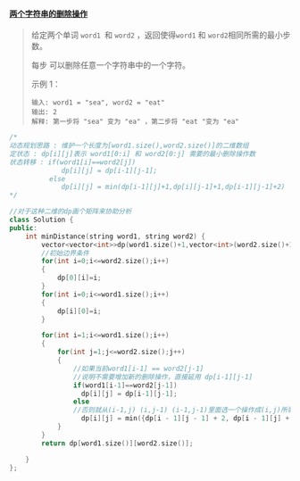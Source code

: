 #### [两个字符串的删除操作](https://leetcode-cn.com/problems/delete-operation-for-two-strings/)

> 给定两个单词 `word1 `和 `word2` ，返回使得`word1` 和 ` word2 `相同所需的最小步数。
>
> 每步 可以删除任意一个字符串中的一个字符。
>
>  
>
> 示例 1：
>
> ```
> 输入: word1 = "sea", word2 = "eat"
> 输出: 2
> 解释: 第一步将 "sea" 变为 "ea" ，第二步将 "eat "变为 "ea"
> ```

```cpp
/*
动态规划思路 : 维护一个长度为[word1.size(),word2.size()]的二维数组
定状态 : dp[i][j]表示 word1[0:i] 和 word2[0:j] 需要的最小删除操作数
状态转移 : if(word1[i]==word2[j])
             dp[i][j] = dp[i-1][j-1];
          else
             dp[i][j] = min(dp[i-1][j]+1,dp[i][j-1]+1,dp[i-1][j-1]+2)
*/
```

```cpp
//对于这种二维的dp画个矩阵来协助分析
class Solution {
public:
    int minDistance(string word1, string word2) {
        vector<vector<int>>dp(word1.size()+1,vector<int>(word2.size()+1,0));
        //初始边界条件
        for(int i=0;i<=word2.size();i++)
        {
            dp[0][i]=i;
        }
        for(int i=0;i<=word1.size();i++)
        {
            dp[i][0]=i;
        }

        for(int i=1;i<=word1.size();i++)
        {
            for(int j=1;j<=word2.size();j++)
            {
                //如果当前word1[i-1] == word2[j-1]
                //说明不需要增加新的删除操作，直接延用 dp[i-1][j-1]
                if(word1[i-1]==word2[j-1])
                  dp[i][j] = dp[i-1][j-1];
                else
                //否则就从(i-1,j) (i,j-1) (i-1,j-1)里面选一个操作成(i,j)所需的最小操作数即可
                  dp[i][j] = min({dp[i - 1][j - 1] + 2, dp[i - 1][j] + 1, dp[i][j - 1] + 1});
            }
        }
        return dp[word1.size()][word2.size()];

    }
};
```

